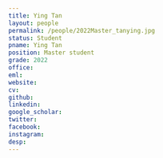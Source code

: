 ```yaml
---
title: Ying Tan
layout: people
permalink: /people/2022Master_tanying.jpg
status: Student
pname: Ying Tan
position: Master student
grade: 2022
office: 
eml: 
website: 
cv: 
github: 
linkedin:
google_scholar: 
twitter: 
facebook: 
instagram:
desp: 
---
```

